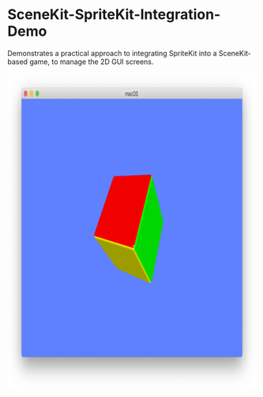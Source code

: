# SceneKit-SpriteKit-Integration-Demo
Demonstrates a practical approach to integrating SpriteKit into a SceneKit-based game, to manage the 2D GUI screens.

<img src="./img/screenshot_mac.png" width="851pt" height="642pt">
